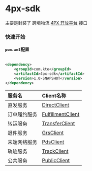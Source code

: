 4px-sdk
======

主要是封装了 跨境物流 [4PX 开放平台](http://open.4px.com/apiInfo/api) 接口

### 快速开始

#### `pom.xml`配置

```xml

<dependency>
    <groupId>com.kte</groupId>
    <artifactId>4px-sdk</artifactId>
    <version>1.0-SNAPSHOT</version>
</dependency>
```


| 服务名    | Client名称                                                                                            |                                                                             
|:-------|:----------------------------------------------------------------------------------------------------|
| 直发服务   | [DirectClient](https://github.com/EalenXie/sdk-all/tree/main/fop-sdk/doc/DirectClient.md)           |
| 订单履约服务 | [FulfillmentClient](https://github.com/EalenXie/sdk-all/tree/main/fop-sdk/doc/FulfillmentClient.md) |
| 转运服务   | [TransferClient](https://github.com/EalenXie/sdk-all/tree/main/fop-sdk/doc/TransferClient.md)       |
| 退件服务   | [GrsClient](https://github.com/EalenXie/sdk-all/tree/main/fop-sdk/doc/GrsClient.md)                 |
| 末端网络服务 | [PdsClient](https://github.com/EalenXie/sdk-all/tree/main/fop-sdk/doc/PdsClient.md)                 |
| 轨迹服务   | [TrackClient](https://github.com/EalenXie/sdk-all/tree/main/fop-sdk/doc/TrackClient.md)             |
| 公共服务   | [PublicClient](https://github.com/EalenXie/sdk-all/tree/main/fop-sdk/doc/PublicClient.md)           |
